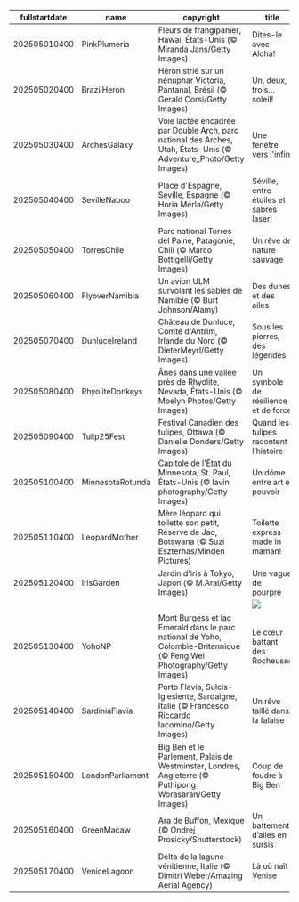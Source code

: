 |fullstartdate|name|copyright|title|image|
|--|--|--|--|--|
202505010400|PinkPlumeria|Fleurs de frangipanier, Hawaï, États-Unis (© Miranda Jans/Getty Images)|Dites-le avec Aloha!|![](/fr-CA/2025/05/202505010400PinkPlumeria.jpg)|
202505020400|BrazilHeron|Héron strié sur un nénuphar Victoria, Pantanal, Brésil (© Gerald Corsi/Getty Images)|Un, deux, trois… soleil!|![](/fr-CA/2025/05/202505020400BrazilHeron.jpg)|
202505030400|ArchesGalaxy|Voie lactée encadrée par Double Arch, parc national des Arches, Utah, États-Unis (© Adventure_Photo/Getty Images)|Une fenêtre vers l'infini|![](/fr-CA/2025/05/202505030400ArchesGalaxy.jpg)|
202505040400|SevilleNaboo|Place d'Espagne, Séville, Espagne (© Horia Merla/Getty Images)|Séville, entre étoiles et sabres laser!|![](/fr-CA/2025/05/202505040400SevilleNaboo.jpg)|
202505050400|TorresChile|Parc national Torres del Paine, Patagonie, Chili (© Marco Bottigelli/Getty Images)|Un rêve de nature sauvage|![](/fr-CA/2025/05/202505050400TorresChile.jpg)|
202505060400|FlyoverNamibia|Un avion ULM survolant les sables de Namibie (© Burt Johnson/Alamy)|Des dunes et des ailes|![](/fr-CA/2025/05/202505060400FlyoverNamibia.jpg)|
202505070400|DunluceIreland|Château de Dunluce, Comté d'Antrim, Irlande du Nord (© DieterMeyrl/Getty Images)|Sous les pierres, des légendes|![](/fr-CA/2025/05/202505070400DunluceIreland.jpg)|
202505080400|RhyoliteDonkeys|Ânes dans une vallée près de Rhyolite, Nevada, États-Unis (© Moelyn Photos/Getty Images)|Un symbole de résilience et de force|![](/fr-CA/2025/05/202505080400RhyoliteDonkeys.jpg)|
202505090400|Tulip25Fest|Festival Canadien des tulipes, Ottawa (© Danielle Donders/Getty Images)|Quand les tulipes racontent l’histoire|![](/fr-CA/2025/05/202505090400Tulip25Fest.jpg)|
202505100400|MinnesotaRotunda|Capitole de l'État du Minnesota, St. Paul, États-Unis (© lavin photography/Getty Images)|Un dôme entre art et pouvoir|![](/fr-CA/2025/05/202505100400MinnesotaRotunda.jpg)|
202505110400|LeopardMother|Mère léopard qui toilette son petit, Réserve de Jao, Botswana (© Suzi Eszterhas/Minden Pictures)|Toilette express made in maman!|![](/fr-CA/2025/05/202505110400LeopardMother.jpg)|
202505120400|IrisGarden|Jardin d'iris à Tokyo, Japon (© M.Arai/Getty Images)|Une vague de pourpre|![](/fr-CA/2025/05/202505120400IrisGarden.jpg)|
||||![](/fr-CA/2025/05/.jpg)|
202505130400|YohoNP|Mont Burgess et lac Emerald dans le parc national de Yoho, Colombie-Britannique (© Feng Wei Photography/Getty Images)|Le cœur battant des Rocheuses|![](/fr-CA/2025/05/202505130400YohoNP.jpg)|
202505140400|SardiniaFlavia|Porto Flavia, Sulcis-Iglesiente, Sardaigne, Italie (© Francesco Riccardo Iacomino/Getty Images)|Un rêve taillé dans la falaise|![](/fr-CA/2025/05/202505140400SardiniaFlavia.jpg)|
202505150400|LondonParliament|Big Ben et le Parlement, Palais de Westminster, Londres, Angleterre (© Puthipong Worasaran/Getty Images)|Coup de foudre à Big Ben|![](/fr-CA/2025/05/202505150400LondonParliament.jpg)|
202505160400|GreenMacaw|Ara de Buffon, Mexique (© Ondrej Prosicky/Shutterstock)|Un battement d’ailes en sursis|![](/fr-CA/2025/05/202505160400GreenMacaw.jpg)|
202505170400|VeniceLagoon|Delta de la lagune vénitienne, Italie (© Dimitri Weber/Amazing Aerial Agency)|Là où naît Venise|![](/fr-CA/2025/05/202505170400VeniceLagoon.jpg)|
